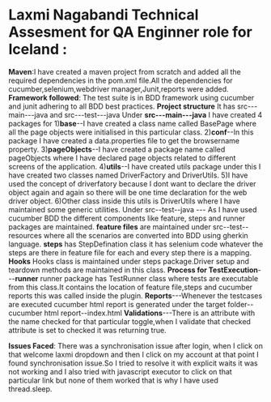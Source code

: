 # Laxmi Nagabandi Technical Assesment for QA Enginner role for Iceland :
**Maven**:I have created a maven project from scratch and added all the required dependencies in the pom.xml file.All the dependencies for cucumber,selenium,webdriver manager,Junit,reports were added.
**Framework followed**: The test suite is in BDD framework using cucumber and junit adhering to all BDD best practices.
**Project structure** It has src---main---java and src---test---java
Under **src---main---java** I have created 4 packages for
1)**base**--I have created a class name called BasePage where all the page objects were initialised in this particular class.
2)**conf**--In this package I have created a data.properties file to get the browsername property.
3)**pageObjects**--I have created a package name called pageObjects where I have declared page objects related to different screens of the application.
4)**utils**--I have created utils package under this I have created two classes named DriverFactory and DriverUtils.
5)I have used the concept of driverfatory because I dont want to declare the driver object again and again so there will be one time declaration for the web driver object.
6)Other class inside this utils is DriverUtils where I have maintained some generic utilities.
Under src--test--java --- As I have used cucumber BDD the different components like feature, steps and runner packages are maintained.
**feature files** are maintained under src--test--resources where all the scenarios are converted into BDD using gherkin language.
**steps** has StepDefination class it has selenium code whatever the steps are there in feature file for each and every step there is a mapping.
**Hooks** Hooks class is maintained under steps package.Driver setup and teardown methods are maintained in this class.
**Process for TestExecution**---**runner** runner package has TestRunner class where tests are executable from this class.It contains the location of feature file,steps and cucumber reports this was called inside the plugin.
**Reports**---Whenever the testcases are executed cucumber html report is generated under the target folder--cucumber html report--index.html
**Validations**---There is an attribute with the name checked for that particular toggle,when I validate that checked attribute is set to checked it was returning true.

**Issues Faced**:
There was a synchronisation issue after login, when I click on that welcome laxmi dropdown and then I click on my account at that point I found synchronisation issue.So I tried to resolve it with explicit waits it was not working and I also tried with javascript executor to click on that particular link but none of them worked that is why I have used thread.sleep.
